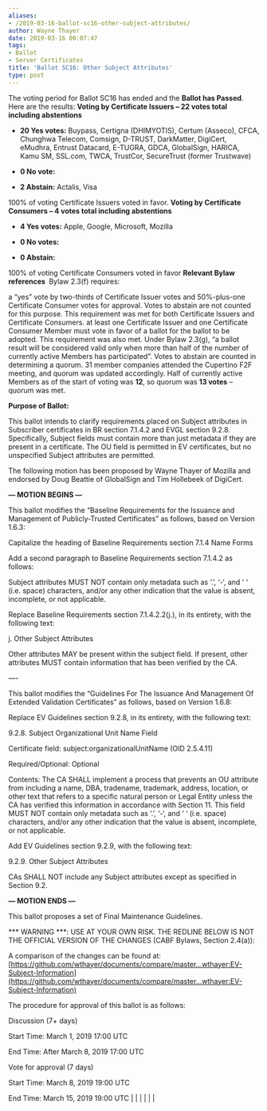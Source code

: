 ```yaml
---
aliases:
- /2019-03-16-ballot-sc16-other-subject-attributes/
author: Wayne Thayer
date: 2019-03-16 00:07:47
tags:
- Ballot
- Server Certificates
title: 'Ballot SC16: Other Subject Attributes'
type: post
---
```


The voting period for Ballot SC16 has ended and the **Ballot has Passed**. Here are the results:
**Voting by Certificate Issuers – 22 votes total including abstentions**

- **20 Yes votes:** Buypass, Certigna (DHIMYOTIS), Certum (Asseco), CFCA, Chunghwa Telecom, Comsign, D-TRUST, DarkMatter, DigiCert, eMudhra, Entrust Datacard, E-TUGRA, GDCA, GlobalSign, HARICA, Kamu SM, SSL.com, TWCA, TrustCor, SecureTrust (former Trustwave)

- **0 No vote:**

- **2 Abstain:** Actalis, Visa

100% of voting Certificate Issuers voted in favor.
**Voting by Certificate Consumers – 4 votes total including abstentions**

- **4 Yes votes:** Apple, Google, Microsoft, Mozilla

- **0 No votes:**

- **0 Abstain:**

100% of voting Certificate Consumers voted in favor
**Relevant Bylaw references **
Bylaw 2.3(f) requires:

a “yes” vote by two-thirds of Certificate Issuer votes and 50%-plus-one Certificate Consumer votes for approval. Votes to abstain are not counted for this purpose. This requirement was met for both Certificate Issuers and Certificate Consumers.
at least one Certificate Issuer and one Certificate Consumer Member must vote in favor of a ballot for the ballot to be adopted. This requirement was also met.
Under Bylaw 2.3(g), “a ballot result will be considered valid only when more than half of the number of currently active Members has participated”. Votes to abstain are counted in determining a quorum.
31 member companies attended the Cupertino F2F meeting, and quorum was updated accordingly. Half of currently active Members as of the start of voting was **12**, so quorum was **13 votes** – quorum was met.

**Purpose of Ballot:**

This ballot intends to clarify requirements placed on Subject attributes in Subscriber certificates in BR section 7.1.4.2 and EVGL section 9.2.8. Specifically, Subject fields must contain more than just metadata if they are present in a certificate. The OU field is permitted in EV certificates, but no unspecified Subject attributes are permitted.

The following motion has been proposed by Wayne Thayer of Mozilla and endorsed by Doug Beattie of GlobalSign and Tim Hollebeek of DigiCert.

**— MOTION BEGINS —**

This ballot modifies the “Baseline Requirements for the Issuance and Management of Publicly-Trusted Certificates” as follows, based on Version 1.6.3:

Capitalize the heading of Baseline Requirements section 7.1.4 Name Forms

Add a second paragraph to Baseline Requirements section 7.1.4.2 as follows:

Subject attributes MUST NOT contain only metadata such as ‘.’, ‘-‘, and ‘ ‘ (i.e. space) characters, and/or any other indication that the value is absent, incomplete, or not applicable.

Replace Baseline Requirements section 7.1.4.2.2(j.), in its entirety, with the following text:

j. Other Subject Attributes

Other attributes MAY be present within the subject field. If present, other attributes MUST contain information that has been verified by the CA.

—-

This ballot modifies the “Guidelines For The Issuance And Management Of Extended Validation Certificates” as follows, based on Version 1.6.8:

Replace EV Guidelines section 9.2.8, in its entirety, with the following text:

9.2.8. Subject Organizational Unit Name Field

Certificate field: subject:organizationalUnitName (OID 2.5.4.11)

Required/Optional: Optional

Contents: The CA SHALL implement a process that prevents an OU attribute from including a name, DBA, tradename, trademark, address, location, or other text that refers to a specific natural person or Legal Entity unless the CA has verified this information in accordance with Section 11. This field MUST NOT contain only metadata such as ‘.’, ‘-‘, and ‘ ‘ (i.e. space) characters, and/or any other indication that the value is absent, incomplete, or not applicable.

Add EV Guidelines section 9.2.9, with the following text:

9.2.9. Other Subject Attributes

CAs SHALL NOT include any Subject attributes except as specified in Section 9.2.

**— MOTION ENDS —**

This ballot proposes a set of Final Maintenance Guidelines.

\*\** WARNING ***: USE AT YOUR OWN RISK. THE REDLINE BELOW IS NOT THE OFFICIAL VERSION OF THE CHANGES (CABF Bylaws, Section 2.4(a)):

A comparison of the changes can be found at: [https://github.com/wthayer/documents/compare/master…wthayer:EV-Subject-Information](https://github.com/wthayer/documents/compare/master...wthayer:EV-Subject-Information)

The procedure for approval of this ballot is as follows:

Discussion (7+ days)

Start Time: March 1, 2019 17:00 UTC

End Time: After March 8, 2019 17:00 UTC

Vote for approval (7 days)

Start Time: March 8, 2019 19:00 UTC

End Time: March 15, 2019 19:00 UTC
 |
| |
 |
| |
